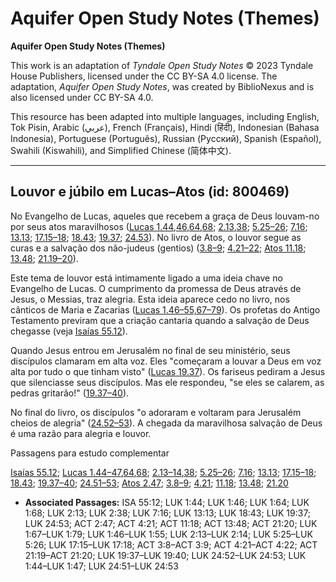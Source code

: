 # Aquifer Open Study Notes (Themes)

**Aquifer Open Study Notes (Themes)**

This work is an adaptation of *Tyndale Open Study Notes* © 2023 Tyndale House Publishers, licensed under the CC BY\-SA 4\.0 license. The adaptation, *Aquifer Open Study Notes*, was created by BiblioNexus and is also licensed under CC BY\-SA 4\.0\.

This resource has been adapted into multiple languages, including English, Tok Pisin, Arabic (عربي), French (Français), Hindi (हिंदी), Indonesian (Bahasa Indonesia), Portuguese (Português), Russian (Русский), Spanish (Español), Swahili (Kiswahili), and Simplified Chinese (简体中文).



--------------------------------

## Louvor e júbilo em Lucas–Atos (id: 800469)

No Evangelho de Lucas, aqueles que recebem a graça de Deus louvam\-no por seus atos maravilhosos ([Lucas 1\.44](https://ref.ly/Luke1:44),[46](https://ref.ly/Luke1:46),[64](https://ref.ly/Luke1:64),[68](https://ref.ly/Luke1:68); [2\.13](https://ref.ly/Luke2:13),[38](https://ref.ly/Luke2:38); [5\.25–26](https://ref.ly/Luke5:25-Luke5:26); [7\.16](https://ref.ly/Luke7:16); [13\.13](https://ref.ly/Luke13:13); [17\.15–18](https://ref.ly/Luke17:15-Luke17:18); [18\.43](https://ref.ly/Luke18:43); [19\.37](https://ref.ly/Luke19:37); [24\.53](https://ref.ly/Luke24:53)). No livro de Atos, o louvor segue as curas e a salvação dos não\-judeus (gentios) ([3\.8–9](https://ref.ly/Acts3:8-Acts3:9); [4\.21–22](https://ref.ly/Acts4:21-Acts4:22); [Atos 11\.18](https://ref.ly/Acts11:18); [13\.48](https://ref.ly/Acts13:48); [21\.19–20](https://ref.ly/Acts21:19-Acts21:20)).

Este tema de louvor está intimamente ligado a uma ideia chave no Evangelho de Lucas. O cumprimento da promessa de Deus através de Jesus, o Messias, traz alegria. Esta ideia aparece cedo no livro, nos cânticos de Maria e Zacarias ([Lucas 1\.46–55,](https://ref.ly/Luke1:46-Luke1:55)[67–79](https://ref.ly/Luke1:67-Luke1:79)). Os profetas do Antigo Testamento previram que a criação cantaria quando a salvação de Deus chegasse (veja [Isaías 55\.12](https://ref.ly/Isa55:12)).

Quando Jesus entrou em Jerusalém no final de seu ministério, seus discípulos clamaram em alta voz. Eles "começaram a louvar a Deus em voz alta por tudo o que tinham visto" ([Lucas 19\.37](https://ref.ly/Luke19:37)). Os fariseus pediram a Jesus que silenciasse seus discípulos. Mas ele respondeu, "se eles se calarem, as pedras gritarão!" ([19\.37–40](https://ref.ly/Luke19:37-Luke19:40)).

No final do livro, os discípulos "o adoraram e voltaram para Jerusalém cheios de alegria" ([24\.52–53](https://ref.ly/Luke24:52-Luke24:53)). A chegada da maravilhosa salvação de Deus é uma razão para alegria e louvor.

Passagens para estudo complementar

[Isaías 55\.12](https://ref.ly/Isa55:12); [Lucas 1\.44–47](https://ref.ly/Luke1:44-Luke1:47),[64](https://ref.ly/Luke1:64),[68](https://ref.ly/Luke1:68); [2\.13–14](https://ref.ly/Luke2:13-Luke2:14),[38](https://ref.ly/Luke2:38); [5\.25–26](https://ref.ly/Luke5:25-Luke5:26); [7\.16](https://ref.ly/Luke7:16); [13\.13](https://ref.ly/Luke13:13); [17\.15–18](https://ref.ly/Luke17:15-Luke17:18); [18\.43](https://ref.ly/Luke18:43); [19\.37–40](https://ref.ly/Luke19:37-Luke19:40); [24\.51–53](https://ref.ly/Luke24:51-Luke24:53); [Atos 2\.47](https://ref.ly/Acts2:47); [3\.8–9](https://ref.ly/Acts3:8-Acts3:9); [4\.21](https://ref.ly/Acts4:21); [11\.18](https://ref.ly/Acts11:18); [13\.48](https://ref.ly/Acts13:48); [21\.20](https://ref.ly/Acts21:20)

* **Associated Passages:** ISA 55:12; LUK 1:44; LUK 1:46; LUK 1:64; LUK 1:68; LUK 2:13; LUK 2:38; LUK 7:16; LUK 13:13; LUK 18:43; LUK 19:37; LUK 24:53; ACT 2:47; ACT 4:21; ACT 11:18; ACT 13:48; ACT 21:20; LUK 1:67–LUK 1:79; LUK 1:46–LUK 1:55; LUK 2:13–LUK 2:14; LUK 5:25–LUK 5:26; LUK 17:15–LUK 17:18; ACT 3:8–ACT 3:9; ACT 4:21–ACT 4:22; ACT 21:19–ACT 21:20; LUK 19:37–LUK 19:40; LUK 24:52–LUK 24:53; LUK 1:44–LUK 1:47; LUK 24:51–LUK 24:53

